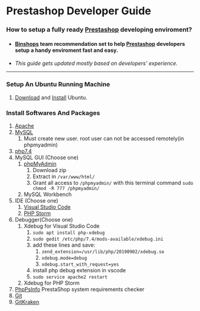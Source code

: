 # Prestashop Developer Guide


### How to setup a fully ready [Prestashop](https://github.com/PrestaShop) developing enviroment?
* #### **[Binshops](https://github.com/binshops)** team recommendation set to help [Prestashop](https://github.com/PrestaShop) developers setup a handy enviroment fast and easy.
* *This guide gets updated mostly based on developers' experience.*
***
### Setup An Ubuntu Running Machine
1. [Download](https://ubuntu.com/download/desktop) and [Install](https://ubuntu.com/tutorials/install-ubuntu-desktop#1-overview) Ubuntu.
### Install Softwares And Packages
1. [Apache](https://www.digitalocean.com/community/tutorials/how-to-install-the-apache-web-server-on-ubuntu-20-04)
2. [MySQL](https://www.digitalocean.com/community/tutorials/how-to-install-mysql-on-ubuntu-20-04)
   1. Must create new user. root user can not be accessed remotely(in phpmyadmin)
3. [php7.4](https://www.digitalocean.com/community/tutorials/how-to-install-php-7-4-and-set-up-a-local-development-environment-on-ubuntu-20-04)
4. MySQL GUI (Choose one)
   1. [phpMyAdmin](https://www.phpmyadmin.net/downloads/)
      1. Download zip
	  2. Extract in `/var/www/html/`
	  3. Grant all access to `/phpmyadmin/` with this terminal command `sudo chmod -R 777 /phpmyadmin/`
   2. MySQL Workbench
5. IDE (Choose one)
   1. [Visual Studio Code](https://code.visualstudio.com/download)
   2. [PHP Storm](https://www.jetbrains.com/phpstorm/download/)
6. Debugger(Choose one)
   1. Xdebug for Visual Studio Code
      1. `sudo apt install php-xdebug`
      2. `sudo gedit /etc/php/7.4/mods-available/xdebug.ini`
      3. add these lines and save:
         1. `zend_extension=/usr/lib/php/20190902/xdebug.so`
         2. `xdebug.mode=debug`
         3. `xdebug.start_with_request=yes`
      4. install php debug extension in vscode
      5. `sudo service apache2 restart`
   2. Xdebug for PHP Storm
7. [PhpPsInfo](https://github.com/PrestaShop/php-ps-info)
PrestaShop system requirements checker
8. [Git](https://git-scm.com/book/en/v2/Getting-Started-Installing-Git)
9. [GitKraken](https://support.gitkraken.com/how-to-install/)
